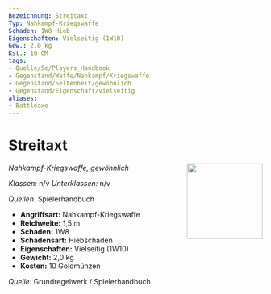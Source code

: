 ```yaml
---
Bezeichnung: Streitaxt
Typ: Nahkampf-Kriegswaffe
Schaden: 1W8 Hieb
Eigenschaften: Vielseitig (1W10)
Gew.: 2,0 kg
Kst.: 10 GM
tags:
- Quelle/5e/Players_Handbook
- Gegenstand/Waffe/Nahkampf/Kriegswaffe
- Gegenstand/Seltenheit/gewöhnlich
- Gegenstand/Eigenschaft/Vielseitig
aliases:
- Battleaxe
---
```

# Streitaxt
*Nahkampf-Kriegswaffe, gewöhnlich*
<img src="Symbolik/Gegenstände.webp" align="right" width="150">

_Klassen:_ n/v 
_Unterklassen:_  n/v

_Quellen:_ Spielerhandbuch

- **Angriffsart:** Nahkampf-Kriegswaffe
- **Reichweite:** 1,5 m
- **Schaden:** 1W8
- **Schadensart:** Hiebschaden
- **Eigenschaften:** Vielseitig (1W10)
- **Gewicht:** 2,0 kg
- **Kosten:** 10 Goldmünzen

*Quelle:* Grundregelwerk / Spielerhandbuch